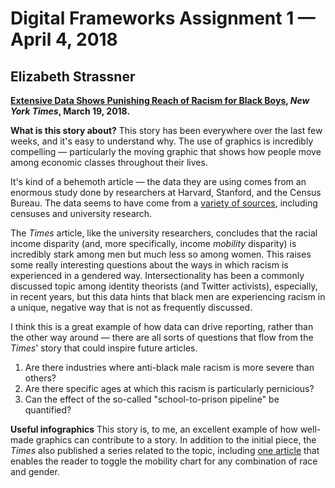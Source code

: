 # Digital Frameworks Assignment 1 — April 4, 2018
## Elizabeth Strassner


__[Extensive Data Shows Punishing Reach of Racism for Black Boys](https://www.nytimes.com/interactive/2018/03/19/upshot/race-class-white-and-black-men.html), *New York Times*, March 19, 2018.__


**What is this story about?**
This story has been everywhere over the last few weeks, and it's easy to understand why. The use of graphics is incredibly compelling — particularly the moving graphic that shows how people move among economic classes throughout their lives. 

It's kind of a behemoth article — the data they are using comes from an enormous study done by researchers at Harvard, Stanford, and the Census Bureau. The data seems to have come from a [variety of sources](http://www.equality-of-opportunity.org/data/), including censuses and university research.

The *Times* article, like the university researchers, concludes that the racial income disparity (and, more specifically, income *mobility* disparity) is incredibly stark among men but much less so among women. This raises some really interesting questions about the ways in which racism is experienced in a gendered way. Intersectionality has been a commonly discussed topic among identity theorists (and Twitter activists), especially, in recent years, but this data hints that black men are experiencing racism in a unique, negative way that is not as frequently discussed. 

I think this is a great example of how data can drive reporting, rather than the other way around — there are all sorts of questions that flow from the *Times*' story that could inspire future articles. 
1. Are there industries where anti-black male racism is more severe than others? 
2. Are there specific ages at which this racism is particularly pernicious? 
3. Can the effect of the so-called "school-to-prison pipeline" be quantified? 

**Useful infographics**
This story is, to me, an excellent example of how well-made graphics can contribute to a story. In  addition to the initial piece, the *Times* also published a series related to the topic, including [one article](https://www.nytimes.com/interactive/2018/03/27/upshot/make-your-own-mobility-animation.html) that enables the reader to toggle the mobility chart for any combination of race and gender.
